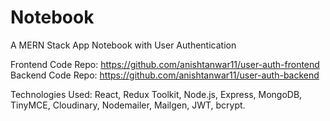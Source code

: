 # Notebook
A MERN Stack App Notebook with User Authentication  

Frontend Code Repo: https://github.com/anishtanwar11/user-auth-frontend
Backend Code Repo: https://github.com/anishtanwar11/user-auth-backend

Technologies Used: React, Redux Toolkit, Node.js, Express, MongoDB, TinyMCE, Cloudinary, Nodemailer, Mailgen, JWT, bcrypt.
